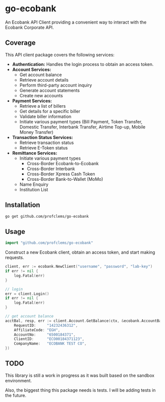 # go-ecobank

An Ecobank API Client providing a convenient way to interact with the Ecobank Corporate API.

## Coverage
This API client package covers the following services:

* **Authentication:** Handles the login process to obtain an access token.
* **Account Services:**
    * Get account balance
    * Retrieve account details
    * Perform third-party account inquiry
    * Generate account statements
    * Create new accounts
* **Payment Services:**
    * Retrieve a list of billers
    * Get details for a specific biller
    * Validate biller information
    * Initiate various payment types (Bill Payment, Token Transfer, Domestic Transfer, Interbank Transfer, Airtime Top-up, Mobile Money Transfer)
* **Transaction Status Services:**
    * Retrieve transaction status
    * Retrieve E-Token status
* **Remittance Services:**
    * Initiate various payment types
      * Cross-Border Ecobank-to-Ecobank
      * Cross-Border Interbank
      * Cross-Border Xpress Cash Token
      * Cross-Border Bank-to-Wallet (MoMo)
    * Name Enquiry
    * Institution List

## Installation

```bash
go get github.com/profclems/go-ecobank
```

## Usage

```go
import "github.com/profclems/go-ecobank"
```
Construct a new Ecobank client, obtain an access token, and start making requests.

```go
client, err := ecobank.NewClient("username", "password", "lab-key")
if err != nil {
    log.Fatal(err)
}

// login
err = client.Login()
if err != nil {
    log.Fatal(err)
}

// get account balance
acctBal, resp, err := client.Account.GetBalance(ctx, &ecobank.AccountBalanceOptions{
    RequestID:     "14232436312",
    AffiliateCode: "EGH",
    AccountNo:     "6500184371",
    ClientID:      "ECO00184371123",
    CompanyName:   "ECOBANK TEST CO",
})
```

## TODO
This library is still a work in progress as it was built based on the sandbox environment.

Also, the biggest thing this package needs is tests. I will be adding tests in the future.
